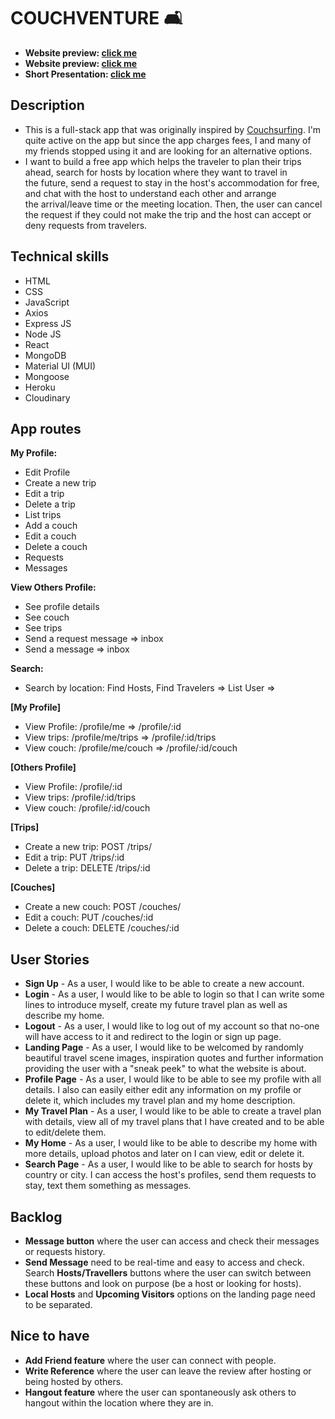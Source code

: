 # COUCHVENTURE 🛋️
- **Website preview: [click me](https://couchventure.herokuapp.com/)**
- **Website preview: [click me](https://drive.google.com/file/d/1FDHbpHfsIa3HcFZCoshmxOW-H_xcbRGf/view)**
- **Short Presentation: [click me](https://www.canva.com/design/DAE6qZbSgxM/MFxgJegLKmkaWPS1Aq6Qog/view?utm_content=DAE6qZbSgxM&utm_campaign=designshare&utm_medium=link&utm_source=publishsharelink)**

## Description
- This is a full-stack app that was originally inspired by [Couchsurfing](https://www.couchsurfing.com/). I'm quite active on the app but since the app charges fees, I and many of my friends stopped using it and are looking for an alternative options.
- I want to build a free app which helps the traveler to plan their trips ahead, search for hosts by location where they want to travel in the future, send a request to stay in the host's accommodation for free, and chat with the host to understand each other and arrange the arrival/leave time or the meeting location. Then, the user can cancel the request if they could not make the trip and the host can accept or deny requests from travelers. 

## Technical skills
- HTML
- CSS
- JavaScript
- Axios
- Express JS
- Node JS
- React
- MongoDB
- Material UI (MUI)
- Mongoose
- Heroku
- Cloudinary

## App routes
**My Profile:**
  - Edit Profile
  - Create a new trip
  - Edit a trip
  - Delete a trip
  - List trips
  - Add a couch
  - Edit a couch
  - Delete a couch
  - Requests
  - Messages

**View Others Profile:**
  - See profile details
  - See couch
  - See trips
  - Send a request message => inbox
  - Send a message => inbox

**Search:**
  - Search by location: Find Hosts, Find Travelers => List User =>

**[My Profile]**
- View Profile: /profile/me => /profile/:id
- View trips: /profile/me/trips => /profile/:id/trips
- View couch: /profile/me/couch => /profile/:id/couch

**[Others Profile]**
- View Profile: /profile/:id
- View trips: /profile/:id/trips
- View couch: /profile/:id/couch

**[Trips]**
- Create a new trip: POST /trips/
- Edit a trip: PUT /trips/:id
- Delete a trip: DELETE /trips/:id

**[Couches]**
- Create a new couch: POST /couches/
- Edit a couch: PUT /couches/:id
- Delete a couch: DELETE /couches/:id

## User Stories
- **Sign Up** - As a user, I would like to be able to create a new account.
- **Login** - As a user, I would like to be able to login so that I can write some lines to introduce myself, create my future travel plan as well as describe my home.
- **Logout** - As a user, I would like to log out of my account so that no-one will have access to it and redirect to the login or sign up page.
- **Landing Page** - As a user, I would like to be welcomed by randomly beautiful travel scene images, inspiration quotes and further information providing the user with a "sneak peek" to what the website is about.
- **Profile Page** - As a user, I would like to be able to see my profile with all details. I also can easily either edit any information on my profile or delete it, which includes my travel plan and my home description.
- **My Travel Plan** - As a user, I would like to be able to create a travel plan with details, view all of my travel plans that I have created and to be able to edit/delete them.
- **My Home** - As a user, I would like to be able to describe my home with more details, upload photos and later on I can view, edit or delete it.
- **Search Page** - As a user, I would like to be able to search for hosts by country or city. I can access the host's profiles, send them requests to stay, text them something as messages.

## Backlog
- **Message button** where the user can access and check their messages or requests history.
- **Send Message** need to be real-time and easy to access and check.
Search **Hosts/Travellers** buttons where the user can switch between these buttons and look on purpose (be a host or looking for hosts).
- **Local Hosts** and **Upcoming Visitors** options on the landing page need to be separated.

## Nice to have
- **Add Friend feature** where the user can connect with people.
- **Write Reference** where the user can leave the review after hosting or being hosted by others.
- **Hangout feature** where the user can spontaneously ask others to hangout within the location where they are in.
